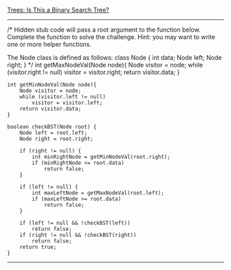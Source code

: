 [Trees: Is This a Binary Search Tree?](https://www.hackerrank.com/challenges/ctci-is-binary-search-tree/problem)

***
/* Hidden stub code will pass a root argument to the function below. Complete the function to solve the challenge. Hint: you may want to write one or more helper functions.  

The Node class is defined as follows:
    class Node {
        int data;
        Node left;
        Node right;
     }
*/
    int getMaxNodeVal(Node node){
        Node visitor = node;
        while (visitor.right != null)
            visitor = visitor.right;
        return visitor.data;
    }

    int getMinNodeVal(Node node){
        Node visitor = node;
        while (visitor.left != null)
            visitor = visitor.left;
        return visitor.data;        
    }

    boolean checkBST(Node root) {
        Node left = root.left;
        Node right = root.right;
        
        if (right != null) {
            int minRightNode = getMinNodeVal(root.right);
            if (minRightNode <= root.data)
                return false;
        }
        
        if (left != null) {
            int maxLeftNode = getMaxNodeVal(root.left);
            if (maxLeftNode >= root.data)
                return false;
        }

        if (left != null && !checkBST(left))
            return false;
        if (right != null && !checkBST(right))
            return false;
        return true;
    }
***